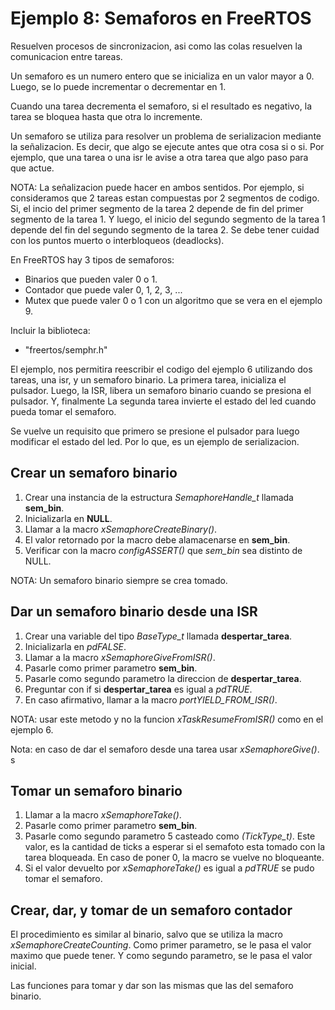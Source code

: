 # Ejemplo 8: Semaforos en FreeRTOS

Resuelven procesos de sincronizacion, asi como las colas resuelven la comunicacion entre tareas.

Un semaforo es un numero entero que se inicializa en un valor mayor a 0. Luego, se lo puede incrementar o decrementar en 1.

Cuando una tarea decrementa el semaforo, si el resultado es negativo, la tarea se bloquea hasta que otra lo incremente.

Un semaforo se utiliza para resolver un problema de serializacion mediante la señalizacion. Es decir, que algo se ejecute antes que otra cosa si o si. Por ejemplo, que una tarea o una isr le avise a otra tarea que algo paso para que actue.

NOTA: La señalizacion puede hacer en ambos sentidos. Por ejemplo, si consideramos que 2 tareas estan compuestas por 2 segmentos de codigo. Si, el incio del primer segmento de la tarea 2 depende de fin del primer segmento de la tarea 1. Y luego, el inicio del segundo segmento de la tarea 1 depende del fin del segundo segmento de la tarea 2. Se debe tener cuidad con los puntos muerto o interbloqueos (deadlocks).

En FreeRTOS hay 3 tipos de semaforos:

- Binarios que pueden valer 0 o 1.
- Contador que puede valer 0, 1, 2, 3, ...
- Mutex que puede valer 0 o 1 con un algoritmo que se vera en el ejemplo 9.

Incluir la biblioteca:

- "freertos/semphr.h"

El ejemplo, nos permitira reescribir el codigo del ejemplo 6 utilizando dos tareas, una isr, y un semaforo binario. La primera tarea, inicializa el pulsador. Luego, la ISR, libera un semaforo binario cuando se presiona el pulsador. Y, finalmente La segunda tarea invierte el estado del led cuando pueda tomar el semaforo.

Se vuelve un requisito que primero se presione el pulsador para luego modificar el estado del led. Por lo que, es un ejemplo de serializacion.

## Crear un semaforo binario

1. Crear una instancia de la estructura _SemaphoreHandle_t_ llamada **sem_bin**.
2. Inicializarla en **NULL**.
3. Llamar a la macro _xSemaphoreCreateBinary()_.
4. El valor retornado por la macro debe alamacenarse en **sem_bin**.
5. Verificar con la macro _configASSERT()_ que _sem_bin_ sea distinto de NULL.

NOTA: Un semaforo binario siempre se crea tomado.

## Dar un semaforo binario desde una ISR

1. Crear una variable del tipo _BaseType_t_ llamada **despertar_tarea**.
2. Inicializarla en _pdFALSE_.
3. Llamar a la macro _xSemaphoreGiveFromISR()_.
4. Pasarle como primer parametro **sem_bin**.
5. Pasarle como segundo parametro la direccion de **despertar_tarea**.
6. Preguntar con if si **despertar_tarea** es igual a _pdTRUE_.
7. En caso afirmativo, llamar a la macro _portYIELD_FROM_ISR()_.

NOTA: usar este metodo y no la funcion _xTaskResumeFromISR()_ como en el ejemplo 6.

Nota: en caso de dar el semaforo desde una tarea usar _xSemaphoreGive()_.
s

## Tomar un semaforo binario

1. Llamar a la macro _xSemaphoreTake()_.
2. Pasarle como primer parametro **sem_bin**.
3. Pasarle como segundo parametro 5 casteado como _(TickType_t)_. Este valor, es la cantidad de ticks a esperar si el semafoto esta tomado con la tarea bloqueada. En caso de poner 0, la macro se vuelve no bloqueante.
4. Si el valor devuelto por _xSemaphoreTake()_ es igual a _pdTRUE_ se pudo tomar el semaforo.

## Crear, dar, y tomar de un semaforo contador

El procedimiento es similar al binario, salvo que se utiliza la macro _xSemaphoreCreateCounting_. Como primer parametro, se le pasa el valor maximo que puede tener. Y como segundo parametro, se le pasa el valor inicial.

Las funciones para tomar y dar son las mismas que las del semaforo binario.
